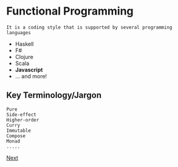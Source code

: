 # Functional Programming

    It is a coding style that is supported by several programming languages

- Haskell
- F#
- Clojure
- Scala
- **Javascript**
- ... and more!

## Key Terminology/Jargon

    Pure
    Side-effect
    Higher-order 
    Curry
    Immutable
    Compose
    Monad
    .....

[Next](../02-pure%20functions/README.md)
